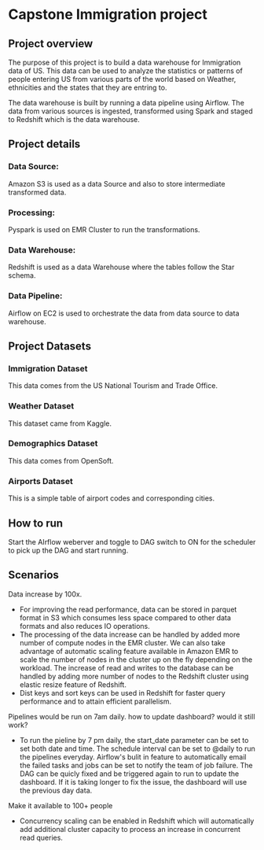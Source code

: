 # Capstone Immigration project

## Project overview

The purpose of this project is to build a data warehouse for Immigration data of US. This data can be used to analyze the statistics or patterns of people entering US 
from various parts of the world based on Weather, ethnicities and the states that they are entring to.

The data warehouse is built by running a data pipeline using Airflow. The data from various sources is ingested, transformed using Spark and staged to Redshift which is
the data warehouse.

## Project details

### Data Source:
Amazon S3 is used as a data Source and also to store intermediate transformed data.

### Processing:
Pyspark is used on EMR Cluster to run the transformations.

### Data Warehouse: 
Redshift is used as a data Warehouse where the tables follow the Star schema.

### Data Pipeline:
Airflow on EC2 is used to orchestrate the data from data source to data warehouse.


## Project Datasets

### Immigration Dataset

This data comes from the US National Tourism and Trade Office. 

### Weather Dataset

This dataset came from Kaggle. 

### Demographics Dataset

This data comes from OpenSoft. 

### Airports Dataset

This is a simple table of airport codes and corresponding cities.  


## How to run

Start the AIrflow weberver and toggle to DAG switch to ON for the scheduler to pick up the DAG and start running.



## Scenarios
Data increase by 100x. 
- For improving the read performance, data can be stored in parquet format in S3 which consumes less space compared to other data formats and also reduces IO operations.
- The processing of the data increase can be handled by added more number of compute nodes in the EMR cluster. We can also take advantage of automatic scaling feature available in Amazon EMR to scale the number of nodes in the cluster up on the fly depending on the workload. The increase of read and writes to the database can be handled by adding more number of nodes to the Redshift cluster using elastic resize feature of Redshift. 
- Dist keys and sort keys can be used in Redshift for faster query performance and to attain efficient parallelism. 



Pipelines would be run on 7am daily. how to update dashboard? would it still work?
-  To run the pieline by 7 pm daily, the start_date parameter can be set to set both date and time. The schedule interval can be set to @daily to run the pipelines everyday. 
Airflow's bulit in feature to automatically email the failed tasks and jobs can be set to notify the team of job failure. The DAG can be quicly fixed and be triggered again to run to update the dashboard. If it is taking longer to fix the issue, the dashboard will use the previous day data.


Make it available to 100+ people
-  Concurrency scaling can be enabled in Redshift which will automatically add additional cluster capacity to process an increase in concurrent read queries.
